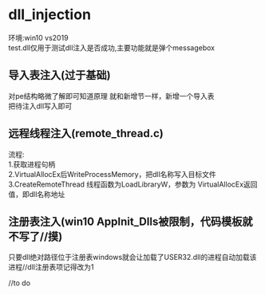 # dll_injection  
环境:win10 vs2019  
test.dll仅用于测试dll注入是否成功,主要功能就是弹个messagebox  
## 导入表注入(过于基础)  
对pe结构略微了解即可知道原理
就和新增节一样，新增一个导入表  
把待注入dll写入即可  
## 远程线程注入(remote_thread.c)  
流程:  
1.获取进程句柄  
2.VirtualAllocEx后WriteProcessMemory，把dll名称写入目标文件  
3.CreateRemoteThread 线程函数为LoadLibraryW，参数为 VirtualAllocEx返回值，即dll名称地址  
## 注册表注入(win10 AppInit_Dlls被限制，代码模板就不写了//摸)  
只要dll绝对路径位于注册表windows就会让加载了USER32.dll的进程自动加载该进程//dll注册表项记得改为1  

//to do
